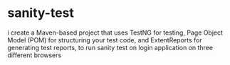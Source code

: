 # sanity-test
i create a Maven-based project that uses TestNG for testing, Page Object Model (POM) for structuring your test code, and ExtentReports for generating test reports, to run sanity test on login application on three different browsers
